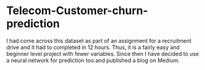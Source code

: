 # Telecom-Customer-churn-prediction
I had come across this dataset as part of an assignment for a recruitment drive and it had to completed in 12 hours. Thus, it is a fairly easy and beginner level project with fewer variables. Since then I have decided to use a neural network for prediction too and published a blog on Medium.
